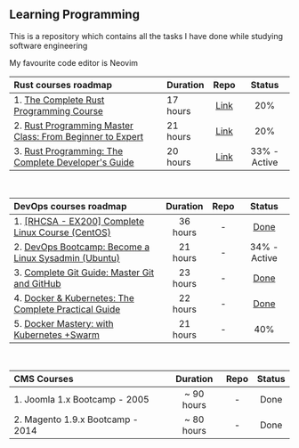 ## Learning Programming

This is a repository which contains all the tasks I have done while studying software engineering

My favourite code editor is Neovim

| Rust courses roadmap                                                                                                                             | Duration |                                          Repo                                          |    Status    |
| :----------------------------------------------------------------------------------------------------------------------------------------------- | :------- | :------------------------------------------------------------------------------------: | :----------: |
| 1. [The Complete Rust Programming Course](https://www.udemy.com/course/rust-programming-the-complete-guide/)                                     | 17 hours | [Link](https://github.com/monjofn/learn/tree/main/rust/01-complete-rust-course-udemy)  |     20%      |
| 2. [Rust Programming Master Class: From Beginner to Expert](https://www.udemy.com/course/rust-programming-master-class-from-beginner-to-expert/) | 21 hours |  [Link](https://github.com/monjofn/learn/tree/main/rust/02-beginner-to-expert-udemy)   |     20%      |
| 3. [Rust Programming: The Complete Developer's Guide](https://zerotomastery.io/courses/learn-rust/)                                              | 20 hours | [Link](https://github.com/monjofn/learn/tree/main/rust/03-complete-rust-dev-guide-ztm) | 33% - Active |

<br />

| DevOps courses roadmap                                                                                                                     | Duration | Repo |                                       Status                                       |
| :----------------------------------------------------------------------------------------------------------------------------------------- | :------: | :--: | :--------------------------------------------------------------------------------: |
| 1. [[RHCSA - EX200] Complete Linux Course (CentOS)](https://www.udemy.com/course/complete-linux-training-course-to-get-your-dream-it-job/) | 36 hours |  -   | [Done](https://www.udemy.com/certificate/UC-807c035c-577a-464a-b57d-6c7392ae06e8/) |
| 2. [DevOps Bootcamp: Become a Linux Sysadmin (Ubuntu)](https://zerotomastery.io/courses/devops-bootcamp/)                                  | 21 hours |  -   |                                    34% - Active                                    |
| 3. [Complete Git Guide: Master Git and GitHub](https://www.udemy.com/course/git-and-github-complete-guide/)                                | 23 hours |  -   | [Done](https://www.udemy.com/certificate/UC-3c46ec19-5675-4669-bcb1-b0bea179bd72/) |
| 4. [Docker & Kubernetes: The Complete Practical Guide](https://www.udemy.com/course/docker-complete/)                                      | 22 hours |  -   | [Done](https://www.udemy.com/certificate/UC-aeeeaf25-b385-4b88-813d-d3cab5699ec5/) |
| 5. [Docker Mastery: with Kubernetes +Swarm](https://www.udemy.com/course/docker-mastery/)                                                  | 21 hours |  -   |                                        40%                                         |

<!--
<br />

| CompTIA courses roadmap                                                                | Duration | Repo | Status |
| :------------------------------------------------------------------------------------- | :------: | :--: | :----: |
| 1. [CompTIA A+ Core 1 (220-1101)](https://www.udemy.com/course/comptia-a-core-1/)      | 26 hours |  -   |   -    |
| 2. [CompTIA A+ Core 2 (220-1102)](https://www.udemy.com/course/comptia-a-core-2/)      | 36 hours |  -   |   -    |
| 3. [CompTIA Network+ (N10-008)](https://www.udemy.com/course/comptia-network-n10-008/) | 26 hours |  -   |   -    |
| 4. [CompTIA Security+ (SY0-601)](https://www.udemy.com/course/securityplus/)           | 22 hours |  -   |   -    |
| 5. [CompTIA Linux+ (XK0-005)](https://www.udemy.com/course/comptia-linux/)             | 21 hours |  -   |   -    |
| 6. [CompTIA CySA+ (CS0-002)](https://www.udemy.com/course/comptiacsaplus/)             | 33 hours |  -   |   -    |
| 7. [CompTIA Pentest+ (PT0-002)](https://www.udemy.com/course/pentestplus/)             | 32 hours |  -   |   -    |
| 8. [CompTIA CASP+ (CAS-004)](https://www.udemy.com/course/casp-plus/)                  | 26 hours |  -   |   -    |
| 9. CompTIA Server+                                                                     | ?? hours |  -   |   -    |
| 10. CompTia Cloud+                                                                     | ?? hours |  -   |   -    |
| 11. [CompTIA Data+ (DA0-001)](https://www.udemy.com/course/comptia-data/)              | 14 hours |  -   |   -    |
-->

<br />

| CMS Courses                      |  Duration  | Repo | Status |
| :------------------------------- | :--------: | :--: | :----: |
| 1. Joomla 1.x Bootcamp - 2005    | ~ 90 hours |  -   |  Done  |
| 2. Magento 1.9.x Bootcamp - 2014 | ~ 80 hours |  -   |  Done  |
